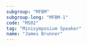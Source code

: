```yaml
---
subgroup: "MFBM"
subgroup-long: "MFBM-1"
code: "MS02"
tag: "Minisymposium Speaker"
name: "James Brunner"
---
```

